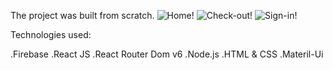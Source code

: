 

Тhe project was built from scratch.
![Home!](D:\JavaScript\React-js\e-shop\img\Home.png)
![Check-out!](D:\JavaScript\React-js\e-shop\img\Chechkout.png)
![Sign-in!](D:\JavaScript\React-js\e-shop\img\Sign-in.png)
    
Technologies used:

.Firebase
.React JS
.React Router Dom v6
.Node.js
.HTML & CSS
.Materil-Ui





